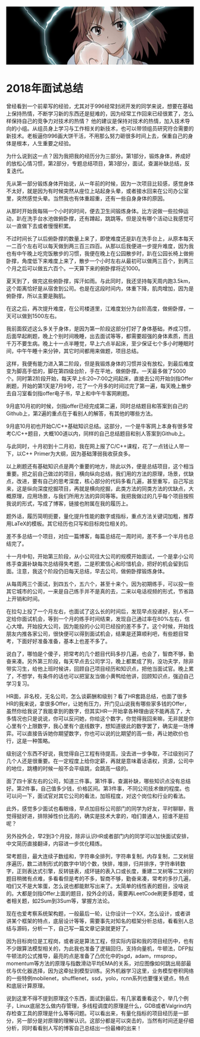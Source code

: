 [![header](../../../assets/header17.jpg)](https://yuenshome.github.io)

# 2018年面试总结

曾经看到一个前辈写的经验，尤其对于996经常封闭开发的同学来说，想要在基础上保持热情，不断学习新的东西还是挺难的，因为经常工作回来已经很累了，怎么样保持自己的竞争力对技术的热情？ 他的建议是保持对技术的热情，加入技术导向的小组。从组员身上学习与工作相关的新技术，也可以带领组员研究符合需要的新技术。老板逼你996画大饼干活，不用那么努力砸很多时间上去，保重自己的身体是根本，人生重要之经验。

为什么说到这一点？因为我把我的经历分为三部分。第1部分，锻炼身体，养成好的放松心情习惯，第2部分，专题总结项目，第3部分，面试，查漏补缺总结，反复迭代。

先从第一部分锻炼身体开始说，从一年前的时候，因为一次项目比较感，感觉身体不太好，就是因为有时候突然从座位上站起身头晕，或者接水回来在公司办公室里，突然感觉头晕。当然我也有体重超重，还有一些自身身体的原因。

从那时开始我每隔一个小时的时间，便去卫生间锻炼身体。比方说做一些拉伸运动，趴在洗手台水池做俯卧撑，还有蹲起，跳跳等。但是没有哪个活动让我感觉可以一直做下去或者慢慢积累。

不过时间长了以后俯卧撑的数量上来了，即使难度还是趴在洗手台上，从原本每天一二百个左右可以每天做到两三百三四百。从那以后我便进一步提升难度，因为我也有中午晚上吃完饭散步的习惯，我便在晚上在公园散步时，趴在公园长椅上做俯卧撑，角度低下来难度上来了，散步一个小时左右从最初可以做两三百个，到两三个月之后可以做五六百个。一天算下来的俯卧撑将近1000。

夏天到了，做完这些俯卧撑，挥汗如雨。与此同时，我还坚持每天周内跑3.5km，这个距离恰好是从宿舍到公司。也是在这段时间内，体重下降，肌肉增加，因为是俯卧撑，所以主要是胸肌。

在这之后，再次提升难度，在公司楼道里，江难度划分为台阶高度，做俯卧撑，一天可以做到1500左右。

我前面叙述这么多关于身体，是因为第一阶段这部分打好了身体基础，养成习惯，后面早起刷题，晚上个别时间晚睡，出去面试等等，都需要超强的身体素质，而且千万不要生病。晚上十一点半睡觉，早上六点半起床，至少保证七个多小时睡眠时间，中午午睡十来分钟，其它时间都用来做题，项目总结。

这样，我便有能力进入第二阶段，但是我锻炼身体的习惯并没有放松，到最后难度变为脚高手低的，脚在第四级台阶，手在平地，做俯卧撑。一天最多做了5000个。同时第2阶段开始，每天早上6:20~7:00之间起床，直接去公司开始剑指Offer刷题，开始的第1天是7月9号，花了一个月多的时间过完了第一遍，每天晚上散步去自习室看剑指offer电子书，早上和中午牛客网刷题。

9月底10月初的时候，剑指offer已经完成第二遍，同时总结题目和答案到自己的Github上，第2遍的重点在于看别人的解答，有其他的哪些方法。

9月底10月初也开始C/C++基础知识总结。这部分，一个是牛客网上本身有很多常考C/C++题目，大概100道以内，同样的自己总结题目和别人答案到Github上。

与此同时，十月初到十二月初，我在网上报了C/C++课程，花了一点钱让人带一下，以C++ Primer为大纲，因为基础薄弱我收获良多。

以上刷题还有基础知识点是两个重要的地方，除此以外，便是总结项目，这个相当重要。把之前自己做过的项目，横向纵向总结，我们用的方法的原理，场景，优缺点，改进，要有自己的思考深度，核心部分的代码多看几遍，甚至重写，自己写出来，这是纵向深度挖掘项目，再就是横向挖掘，此类方法的同类方法的优缺点，大概原理，应用场景，与我们所用方法的异同等等。我把我做过的几乎每个项目按照我说的形式，写成了博客，链接也附属在我的履历上。

题外话，履历简明扼要，量化提升性能的数字或指标，重点方法关键词加粗，推荐用LaTeX的模板。其它经历也只写和目标岗位相关的。

差不多总结一个项目，对应一篇博客，每篇总结花一周时间，差不多一个半月也总结完了。

十一月中旬，开始第三阶段，从小公司往大公司的规模开始面试，一个是拿小公司练手查漏补缺每次总结得失考题，二是积累信心和珍惜机会，把好的机会留到后面。注意，我这个阶段仍旧每天总结，早去公司，做俯卧撑锻炼身体。

从每周两三个面试，到四五个，五六个，甚至十来个。因为初期练手，可以投一些其它城市的公司，一来是自己练手并不是真的去，二来以电话视频的形式，节省路上开销和时间。

在拉勾上投了一个月左右，也面试了这么长的时间后，发现早点投递好，别人不一定给你面试机会，等到一个月的练手时间结束，发现自己通过率在80%左右，信心大增。开始投大公司，因为能投的小公司已经投的差不多了。这个时候，开始找朋友内推各家公司，很快便可以得到面试机会，结果是还算顺利吧，有些题目常考，下面好好准备准备，基本上也差不多了。

说白了，哪怕是个傻子，把常考的几个题目代码多抄几遍，也会了，智商不够，勤奋来凑。另外第三阶段，每天早点去公司学习，晚上都累成了狗，没功夫学，除非带实习生，给他上班时候讲，回顾自己项目经历和知识点，把他当面试官。晚上累了，不想学，有条件的话也可以把室友当做小黄鸭给他讲，回顾知识点，强迫自己学习复习。

HR面，非名校，无名公司，怎么谈薪酬和级别？看了HR套路总结，也面了很多HR的我来说，拿很多Offer，让她有压力，开门见山说我有哪些家多钱的Offer，虽然你给我说了我能拿到的数字，但其实HR一开始拿各种理由说不能再高了，大多情况也只是说说，你可以反问她，你给这个数字，你觉得我回来嘛，无非就是你心里有个上限数字，我心里有个底线数字，想知道彼此的数字罢了，确实是一场博弈。可以直接告诉她你期望数字，你也可以说的比期望的高一些，再让她砍价也行，这是一种策略。

级别这个东西不好说，我觉得自己工程有待提高，没去进一步争取，不过级别问了几个人还是很重要。在一定程度上给你定薪，再就是意味着话语权，资源，公司中的地位，跳槽的时候一般不会平级跳，会跳高一级的。

面了四十家左右的公司，知道三件事。第1件事，查漏补缺，哪些知识点没有总结好。第2件事，自己值多少钱，价格区间。第3件事，不同公司技术做的程度。也可以问一下，面试官对其它公司的看法，加班程度，对这个岗位和行业的看法。

此外，感觉多少面试也看眼缘，早点加目标公司部门的同学为好友，平时聊聊，我觉得挺好进，排除掉性价比高的，确实是技术大拿的，咱们普通人，招谁不是招呢？

另外投外企，早2到3个月投，除非认识HR或者部门内的同学可以加快面试安排，中文简历直接翻译，内容进一步优化精炼。

常考题目，最大连续子数组和，字符串全排列，字符串复制，内存复制，二叉树层序遍历，数二进制形式的数字中1的个数，快排，堆排，归并排序，字符串转数字，正则表达式引擎，反转链表，成环链的表入口或长度，重建二叉树等二叉树的题目稍微有点难，多看看但是考的不多，智商不够，勤奋来凑，常考的多抄几遍，咱们又不是大笨蛋，怎么说也都能默写出来了。太简单的线性表的题目，没啥说的。大都是剑指Offer上面的题目，投外企的话，需要再LeetCode刷更多题喽，或者相关题，如2Sum到3Sum等，掌握方法论。

现在也爱考察系统架构题，一般最后一轮，让你设计一个XX，怎么设计，或者讲讲某个框架的特点，底层设计等等，需要事先对知名的框架分析总结，看看别人总结与源码，分析一下，自己写一篇文章记录就更好了。

因为目标岗位是工程岗，或者说是算法工程，但实际内容和我的项目经历中，也有不少跟算法模型相关的，为此我也准备了逻辑回归，支持向量机，牛顿法，DFP拟牛顿法的公式推导，最亮的点是准备了凸优化中的sgd，adam，rmsprop，momentum等方法的原理与指数滑动平均EMA的关系，对应图像如何跳出局部最优与优化器选择，因为这牵扯到模型训练。另外机器学习这里，业务模型卷积网络的一些特例mobilenet，shufflenet，ssd，yolo，rcnn系列也要懂关键点，特点和底层计算原理。

说到这里不得不提到原理这个东西，面试到最后，有几家着重看这个，举几个例子，Linux底层怎么做内存管理，多线程调度的原理是什么，GDB或者Valgrind内存检查工具的原理是什么等等问题。可以看出来，有量化指标的项目经历是一部分，另一部分是对原理的理解认识。这部分都是可以突击的，当然有时间还是仔细分析，同时看看别人写的博客自己总结出一份最棒的出来！
